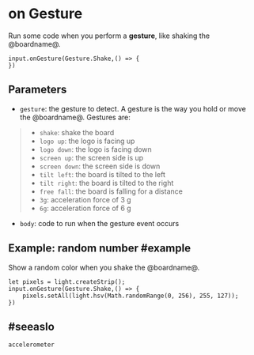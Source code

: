# on Gesture

Run some code when you perform a **gesture**, like shaking the @boardname@.

```sig
input.onGesture(Gesture.Shake,() => {
})
```

## Parameters

* ``gesture``: the gesture to detect. A gesture is the way you hold or move the @boardname@. Gestures are:
> * `shake`: shake the board
> * `logo up`: the logo is facing up
> * `logo down`: the logo is facing down
> * `screen up`: the screen side is up
> * `screen down`: the screen side is down
> * `tilt left`: the board is tilted to the left
> * `tilt right`: the board is tilted to the right
> * `free fall`: the board is falling for a distance
> * `3g`: acceleration force of 3 g
> * `6g`: acceleration force of 6 g
* ``body``: code to run when the gesture event occurs

## Example: random number #example

Show a random color when you shake the @boardname@.

```blocks
let pixels = light.createStrip();
input.onGesture(Gesture.Shake,() => {
    pixels.setAll(light.hsv(Math.randomRange(0, 256), 255, 127));
})
```

## #seeaslo

```package
accelerometer
```
